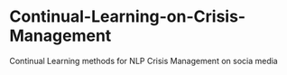 # Continual-Learning-on-Crisis-Management
Continual Learning methods for NLP Crisis Management on socia media
